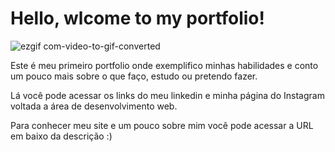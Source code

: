 # Hello, wlcome to my portfolio!

![ezgif com-video-to-gif-converted](https://github.com/paulabiancamenezes/MeuPortfolio/assets/110268550/b6745e50-2103-40b4-944f-1daa890d6425)

Este é meu primeiro portfolio onde exemplifico minhas habilidades e conto um pouco mais sobre o que faço, estudo ou pretendo fazer.

Lá você pode acessar os links do meu linkedin e minha página do Instagram voltada a área de desenvolvimento web.

Para conhecer meu site e um pouco sobre mim você pode acessar a URL em baixo da descrição :)



